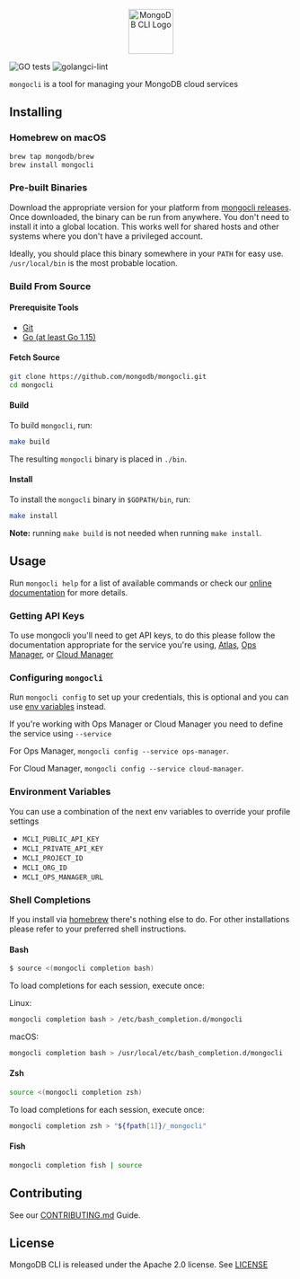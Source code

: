 <p align="center">
  <img width="80" height="80" src="https://raw.github.com/mongodb/mongocli/master/mongocli.png" alt="MongoDB CLI Logo">
</p>


![GO tests](https://github.com/mongodb/mongocli/workflows/GO%20tests/badge.svg)
![golangci-lint](https://github.com/mongodb/mongocli/workflows/golangci-lint/badge.svg)

`mongocli` is a tool for managing your MongoDB cloud services

## Installing

### Homebrew on macOS

```bash
brew tap mongodb/brew
brew install mongocli
```

### Pre-built Binaries

Download the appropriate version for your platform from [mongocli releases](https://github.com/mongodb/mongocli/releases). 
Once downloaded, the binary can be run from anywhere.
You don't need to install it into a global location. 
This works well for shared hosts and other systems where you don't have a privileged account.

Ideally, you should place this binary somewhere in your `PATH` for easy use. `/usr/local/bin` is the most probable location.

### Build From Source 

#### Prerequisite Tools 
- [Git](https://git-scm.com/)
- [Go (at least Go 1.15)](https://golang.org/dl/)

#### Fetch Source

```bash
git clone https://github.com/mongodb/mongocli.git
cd mongocli
```

#### Build

To build `mongocli`, run:

```bash
make build
```

The resulting `mongocli` binary is placed in `./bin`.

#### Install

To install the `mongocli` binary in `$GOPATH/bin`, run:

```bash
make install
```

**Note:** running `make build` is not needed when running `make install`.

## Usage

Run `mongocli help` for a list of available commands
or check our [online documentation](https://docs.mongodb.com/mongocli/master/) for more details.

### Getting API Keys

To use mongocli you'll need to get API keys, to do this please follow the documentation 
appropriate for the service you're using, 
[Atlas](https://docs.atlas.mongodb.com/configure-api-access/),
[Ops Manager](https://docs.opsmanager.mongodb.com/current/tutorial/configure-public-api-access/),
or [Cloud Manager](https://docs.cloudmanager.mongodb.com/tutorial/manage-programmatic-api-keys/)

### Configuring `mongocli`

Run `mongocli config` to set up your credentials, 
this is optional and you can use [env variables](#environment-variables) instead.

If you're working with Ops Manager or Cloud Manager you need to define the service using `--service`

For Ops Manager, `mongocli config --service ops-manager`.

For Cloud Manager, `mongocli config --service cloud-manager`.  

### Environment Variables

You can use a combination of the next env variables to override your profile settings

- `MCLI_PUBLIC_API_KEY`
- `MCLI_PRIVATE_API_KEY`
- `MCLI_PROJECT_ID`
- `MCLI_ORG_ID`
- `MCLI_OPS_MANAGER_URL`

### Shell Completions

If you install via [homebrew](#hombrew-on-macos) there's nothing else to do. 
For other installations please refer to your preferred shell instructions.

#### Bash

```bash
$ source <(mongocli completion bash)
```

To load completions for each session, execute once:

Linux:
```bash
mongocli completion bash > /etc/bash_completion.d/mongocli
```
  
macOS:
```bash
mongocli completion bash > /usr/local/etc/bash_completion.d/mongocli
```

#### Zsh

```bash
source <(mongocli completion zsh)
``` 

To load completions for each session, execute once:

```bash
mongocli completion zsh > "${fpath[1]}/_mongocli"
```

#### Fish

```bash
mongocli completion fish | source
```

## Contributing

See our [CONTRIBUTING.md](CONTRIBUTING.md) Guide.

## License

MongoDB CLI is released under the Apache 2.0 license. See [LICENSE](LICENSE)
